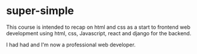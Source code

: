 # super-simple
This course is intended to recap on html and css as a start to frontend web development using html, css, Javascript, react and django for the backend.

I had had and I'm now a professional web developer.

